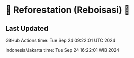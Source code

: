 
# 🌳 Reforestation (Reboisasi) 🌲

## Last Updated

GitHub Actions time: Tue Sep 24 09:22:01 UTC 2024

Indonesia/Jakarta time: Tue Sep 24 16:22:01 WIB 2024
